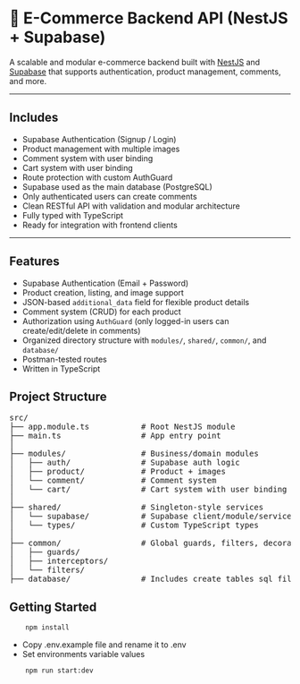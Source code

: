 # 🛒 E-Commerce Backend API (NestJS + Supabase)

A scalable and modular e-commerce backend built with [NestJS](https://nestjs.com/) and [Supabase](https://supabase.com/) that supports authentication, product management, comments, and more.

---

## Includes

- Supabase Authentication (Signup / Login)
- Product management with multiple images
- Comment system with user binding
- Cart system with user binding
- Route protection with custom AuthGuard
- Supabase used as the main database (PostgreSQL)
- Only authenticated users can create comments
- Clean RESTful API with validation and modular architecture
- Fully typed with TypeScript
- Ready for integration with frontend clients 

---

## Features

- Supabase Authentication (Email + Password)
- Product creation, listing, and image support
- JSON-based `additional_data` field for flexible product details
- Comment system (CRUD) for each product
- Authorization using `AuthGuard` (only logged-in users can create/edit/delete in comments)
- Organized directory structure with `modules/`, `shared/`, `common/`, and `database/`
- Postman-tested routes
- Written in TypeScript

## Project Structure

<pre>
src/
├── app.module.ts           # Root NestJS module
├── main.ts                 # App entry point
│
├── modules/                # Business/domain modules
│   ├── auth/               # Supabase auth logic
│   ├── product/            # Product + images
│   └── comment/            # Comment system
│   └── cart/               # Cart system with user binding
│
├── shared/                 # Singleton-style services
│   └── supabase/           # Supabase client/module/service
│   └── types/              # Custom TypeScript types
│
├── common/                 # Global guards, filters, decorators
│   ├── guards/
│   ├── interceptors/
│   └── filters/
├── database/               # Includes create tables sql files
</pre>

## Getting Started
```bash
    npm install
```

- Copy .env.example file and rename it to .env
- Set environments variable values

```bash
    npm run start:dev
```